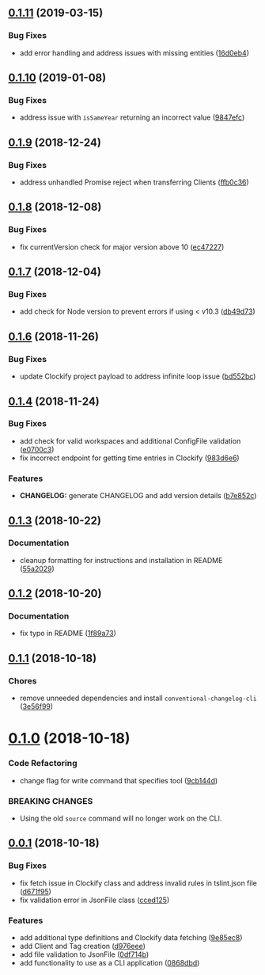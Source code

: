 <a name="0.1.11"></a>
## [0.1.11](https://github.com/mikerourke/toggl-to-clockify/compare/0.1.10...0.1.11) (2019-03-15)


### Bug Fixes

* add error handling and address issues with missing entities ([16d0eb4](https://github.com/mikerourke/toggl-to-clockify/commit/16d0eb4))



<a name="0.1.10"></a>
## [0.1.10](https://github.com/mikerourke/toggl-to-clockify/compare/0.1.9...0.1.10) (2019-01-08)

### Bug Fixes

* address issue with `isSameYear` returning an incorrect value ([9847efc](https://github.com/mikerourke/toggl-to-clockify/commit/9847efc))

<a name="0.1.9"></a>
## [0.1.9](https://github.com/mikerourke/toggl-to-clockify/compare/0.1.8...0.1.9) (2018-12-24)

### Bug Fixes

* address unhandled Promise reject when transferring Clients ([ffb0c36](https://github.com/mikerourke/toggl-to-clockify/commit/ffb0c36))



<a name="0.1.8"></a>
## [0.1.8](https://github.com/mikerourke/toggl-to-clockify/compare/0.1.7...0.1.8) (2018-12-08)

### Bug Fixes

* fix currentVersion check for major version above 10 ([ec47227](https://github.com/mikerourke/toggl-to-clockify/commit/ec47227))


<a name="0.1.7"></a>
## [0.1.7](https://github.com/mikerourke/toggl-to-clockify/compare/0.1.6...0.1.7) (2018-12-04)


### Bug Fixes

* add check for Node version to prevent errors if using < v10.3 ([db49d73](https://github.com/mikerourke/toggl-to-clockify/commit/db49d73))



<a name="0.1.6"></a>
## [0.1.6](https://github.com/mikerourke/toggl-to-clockify/compare/0.1.5...0.1.6) (2018-11-26)


### Bug Fixes

* update Clockify project payload to address infinite loop issue ([bd552bc](https://github.com/mikerourke/toggl-to-clockify/commit/bd552bc))



<a name="0.1.4"></a>
## [0.1.4](https://github.com/mikerourke/toggl-to-clockify/compare/0.1.3...0.1.4) (2018-11-24)


### Bug Fixes

* add check for valid workspaces and additional ConfigFile validation ([e0700c3](https://github.com/mikerourke/toggl-to-clockify/commit/e0700c3))
* fix incorrect endpoint for getting time entries in Clockify ([983d6e6](https://github.com/mikerourke/toggl-to-clockify/commit/983d6e6))


### Features

* **CHANGELOG:** generate CHANGELOG and add version details ([b7e852c](https://github.com/mikerourke/toggl-to-clockify/commit/b7e852c))



<a name="0.1.3"></a>
## [0.1.3](https://github.com/mikerourke/toggl-to-clockify/compare/0.1.2...0.1.3) (2018-10-22)

### Documentation

* cleanup formatting for instructions and installation in README ([55a2029](https://github.com/mikerourke/toggl-to-clockify/commit/55a2029))



<a name="0.1.2"></a>
## [0.1.2](https://github.com/mikerourke/toggl-to-clockify/compare/0.1.1...0.1.2) (2018-10-20)

### Documentation

* fix typo in README ([1f89a73](https://github.com/mikerourke/toggl-to-clockify/commit/1f89a73))



<a name="0.1.1"></a>
## [0.1.1](https://github.com/mikerourke/toggl-to-clockify/compare/0.1.0...0.1.1) (2018-10-18)

### Chores

* remove unneeded dependencies and install `conventional-changelog-cli` ([3e56f99](https://github.com/mikerourke/toggl-to-clockify/commit/3e56f99))



<a name="0.1.0"></a>
# [0.1.0](https://github.com/mikerourke/toggl-to-clockify/compare/0.0.1...0.1.0) (2018-10-18)


### Code Refactoring

* change flag for write command that specifies tool ([9cb144d](https://github.com/mikerourke/toggl-to-clockify/commit/9cb144d))


### BREAKING CHANGES

* Using the old `source` command will no longer work on the CLI.



<a name="0.0.1"></a>
## [0.0.1](https://github.com/mikerourke/toggl-to-clockify/compare/d671f95...0.0.1) (2018-10-18)

### Bug Fixes

* fix fetch issue in Clockify class and address invalid rules in tslint.json file ([d671f95](https://github.com/mikerourke/toggl-to-clockify/commit/d671f95))
* fix validation error in JsonFile class ([cced125](https://github.com/mikerourke/toggl-to-clockify/commit/cced125))


### Features

* add additional type definitions and Clockify data fetching ([9e85ec8](https://github.com/mikerourke/toggl-to-clockify/commit/9e85ec8))
* add Client and Tag creation ([d976eee](https://github.com/mikerourke/toggl-to-clockify/commit/d976eee))
* add file validation to JsonFile ([0df714b](https://github.com/mikerourke/toggl-to-clockify/commit/0df714b))
* add functionality to use as a CLI application ([0868dbd](https://github.com/mikerourke/toggl-to-clockify/commit/0868dbd))



